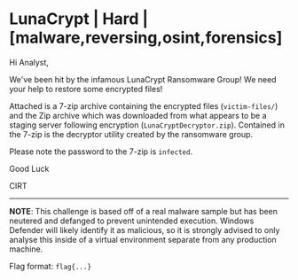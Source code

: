 # LunaCrypt | Hard | [malware,reversing,osint,forensics]

Hi Analyst,

We've been hit by the infamous LunaCrypt Ransomware Group! We need your help to restore some encrypted files!

Attached is a 7-zip archive containing the encrypted files (`victim-files/`) and the Zip archive which was downloaded from what appears to be a staging server following encryption (`LunaCryptDecryptor.zip`). Contained in the 7-zip is the decryptor utility created by the ransomware group.

Please note the password to the 7-zip is `infected`.

Good Luck

CIRT

-----

**NOTE**: This challenge is based off of a real malware sample but has been neutered and defanged to prevent unintended execution. Windows Defender will likely identify it as malicious, so it is strongly advised to only analyse this inside of a virtual environment separate from any production machine.

Flag format: `flag{...}`